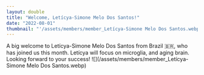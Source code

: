 ```yaml
---
layout: double
title: "Welcome, Letícya-Simone Melo Dos Santos!"
date: "2022-08-01"
thumbnail: "'/assets/members/member_Letícya-Simone Melo Dos Santos.webp'"
---
```

 A big welcome to Letícya-Simone Melo Dos Santos from Brazil 🇧🇷, who has joined us this month. Letícya will focus on microglia, and aging brain. Looking forward to your success!
 ![](/assets/members/member_Letícya-Simone Melo Dos Santos.webp)

 